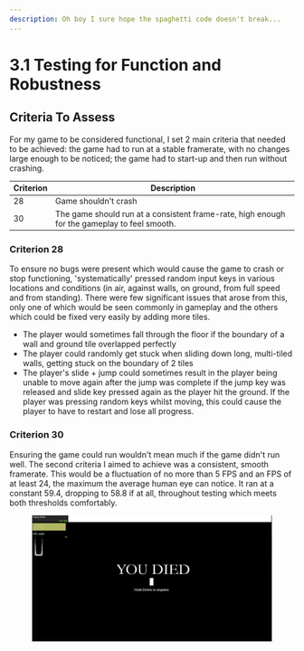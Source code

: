 ```yaml
---
description: Oh boy I sure hope the spaghetti code doesn't break...
---
```


# 3.1 Testing for Function and Robustness

## Criteria To Assess

For my game to be considered functional, I set 2 main criteria that needed to be achieved: the game had to run at a stable framerate, with no changes large enough to be noticed; the game had to start-up and then run without crashing.

| Criterion | Description                                                                                  |
| --------- | -------------------------------------------------------------------------------------------- |
| 28        | Game shouldn't crash                                                                         |
| 30        | The game should run at a consistent frame-rate, high enough for the gameplay to feel smooth. |

### Criterion 28

To ensure no bugs were present which would cause the game to crash or stop functioning, 'systematically' pressed random input keys in various locations and conditions (in air, against walls, on ground, from full speed and from standing). There were few significant issues that arose from this, only one of which would be seen commonly in gameplay and the others which could be fixed very easily by adding more tiles.

* The player would sometimes fall through the floor if the boundary of a wall and ground tile overlapped perfectly
* The player could randomly get stuck when sliding down long, multi-tiled walls, getting stuck on the boundary of 2 tiles
* The player's slide + jump could sometimes result in the player being unable to move again after the jump was complete if the jump key was released and slide key pressed again as the player hit the ground. If the player was pressing random keys whilst moving, this could cause the player to have to restart and lose all progress.

### Criterion 30

Ensuring the game could run wouldn't mean much if the game didn't run well. The second criteria I aimed to achieve was a consistent, smooth framerate. This would be a fluctuation of no more than 5 FPS and an FPS of at least 24, the maximum the average human eye can notice. It ran at a constant 59.4, dropping to 58.8 if at all, throughout testing which meets both thresholds comfortably.

<figure><img src="../.gitbook/assets/image (2).png" alt=""><figcaption></figcaption></figure>

